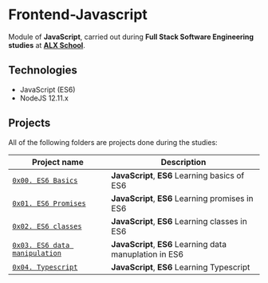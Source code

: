 # Frontend-Javascript

Module of **JavaScript**, carried out during **Full Stack Software Engineering studies** at **[ALX School](https://www.alxafrica.com)**.

## Technologies

* JavaScript (ES6)
* NodeJS 12.11.x

## Projects

All of the following folders are projects done during the studies:

| Project name | Description |
| ------------ | ----------- |
| [`0x00. ES6 Basics`](https://github.com/nazrawimedhin/alx-frontend-javascript/tree/master/0x00-ES6_basic) | **JavaScript**, **ES6** Learning basics of ES6|
| [`0x01. ES6 Promises`](https://github.com/nazrawimedhin/alx-frontend-javascript/tree/master/0x01-ES6_promise) | **JavaScript**, **ES6** Learning promises in ES6|
| [`0x02. ES6 classes`](https://github.com/nazrawimedhin/alx-frontend-javascript/tree/master/0x02-ES6_classes) | **JavaScript**, **ES6** Learning classes in ES6|
| [`0x03. ES6 data manipulation`](https://github.com/nazrawimedhin/alx-frontend-javascript/tree/master/0x03-ES6_data_manipulation) | **JavaScript**, **ES6** Learning data manuplation in ES6|
| [`0x04. Typescript`](https://github.com/nazrawimedhin/alx-frontend-javascript/tree/master/0x04-TypeScript) | **JavaScript**, **ES6** Learning Typescript|
